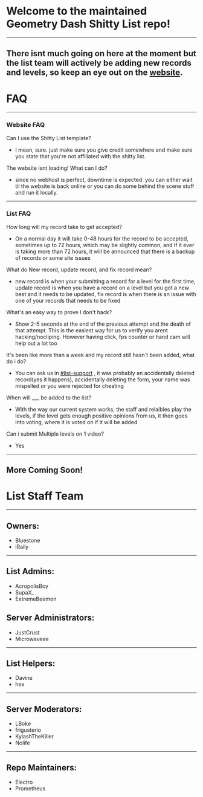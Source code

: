 # Welcome to the maintained Geometry Dash Shitty List repo!

---

## There isnt much going on here at the moment but the list team will actively be adding new records and levels, so keep an eye out on the [website](https://gdshittylist.asemnada991.repl.co/).

# FAQ

---

### Website FAQ

Can I use the Shitty List template?

-   I mean, sure. just make sure you give credit somewhere and make sure you state
    that you're not affiliated with the shitty list.

The website isnt loading! What can I do?

-   since no webhost is perfect, downtime is expected. you can either wait til the
    website is back online or you can do some behind the scene stuff and run it
    locally.

---

### List FAQ

How long will my record take to get accepted?

-   On a normal day it will take 0-48 hours for the record to be accepted,
    sometimes up to 72 hours, which may be slightly common, and if it ever is
    taking more than 72 hours, it will be announced that there is a backup of
    records or some site issues

What do New record, update record, and fix record mean?

-   new record is when your submitting a record for a level for the first time,
    update record is when you have a record on a level but you got a new best and
    it needs to be updated, fix record is when there is an issue with one of your
    records that needs to be fixed

What's an easy way to prove I don't hack?

-   Show 2-5 seconds at the end of the previous attempt and the death of that
    attempt. This is the easiest way for us to verify you arent hacking/nocliping.
    However having click, fps counter or hand cam will help out a lot too

It's been like more than a week and my record still hasn't been added, what do i
do?

-   You can ask us in [#list-support](https://discord.gg/jRAYbe6w6z) , it was
    probably an accidentally deleted record(yes it happens), accidentally deleting
    the form, your name was mispelled or you were rejected for cheating

When will \_\_\_ be added to the list?

-   With the way our current system works, the staff and relaibles play the
    levels, if the level gets enough positive opinions from us, it then goes into
    voting, where it is voted on if it will be added

Can i submit Multiple levels on 1 video?

-   Yes

---

## More Coming Soon!

# List Staff Team

---

## Owners:

-   Bluestone
-   iRaily

---

## List Admins:

-   AcropolisBoy
-   SupaX\_
-   ExtremeBeemon

## Server Administrators:

-   JustCrust
-   Microwaveee

---

## List Helpers:

-   Davine
-   hex

---

## Server Moderators:

-   LBoke
-   frigusterio
-   KylashTheKiller
-   Nolife

---

## Repo Maintainers:

-   Electro
-   Prometheus
